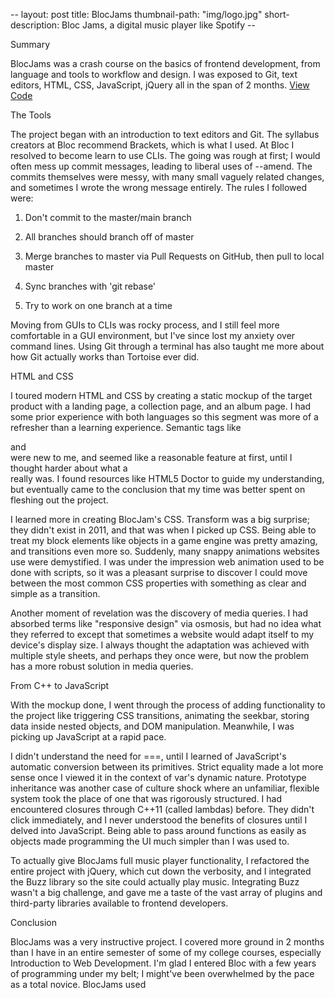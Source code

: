 <p>--
layout: post
title: BlocJams
thumbnail-path: "img/logo.jpg"
short-description: Bloc Jams, a digital music player like Spotify
 --</p>

<p>Summary</p>

<p>BlocJams was a crash course on the basics of frontend development, from language and tools to workflow and design. I was exposed to Git, text editors, HTML, CSS, JavaScript, jQuery all in the span of 2 months.
<a href="https://github.com/jophinjohn/intro-to-angularjs">View Code</a></p>

<p>The Tools</p>

<p>The project began with an introduction to text editors and Git. The syllabus creators at Bloc recommend Brackets, which is what I used. At Bloc I resolved to become learn to use CLIs. The going was rough at first; I would often mess up commit messages, leading to liberal uses of --amend. The commits themselves were messy, with many small vaguely related changes, and sometimes I wrote the wrong message entirely. The rules I followed were:</p>

<ol>
<li><p>Don't commit to the master/main branch</p></li>
<li><p>All branches should branch off of master</p></li>
<li><p>Merge branches to master via Pull Requests on GitHub, then pull to local master</p></li>
<li><p>Sync branches with 'git rebase'</p></li>
<li><p>Try to work on one branch at a time</p></li>
</ol>

<p>Moving from GUIs to CLIs was rocky process, and I still feel more comfortable in a GUI environment, but I've since lost my anxiety over command lines. Using Git through a terminal has also taught me more about how Git actually works than Tortoise ever did.</p>

<p>HTML and CSS</p>

<p>I toured modern HTML and CSS by creating a static mockup of the target product with a landing page, a collection page, and an album page. I had some prior experience with both languages so this segment was more of a refresher than a learning experience. Semantic tags like <section> and <nav> were new to me, and seemed like a reasonable feature at first, until I thought harder about what a <section> really was. I found resources like HTML5 Doctor to guide my understanding, but eventually came to the conclusion that my time was better spent on fleshing out the project.</p>

<p>I learned more in creating BlocJam's CSS. Transform was a big surprise; they didn't exist in 2011, and that was when I picked up CSS. Being able to treat my block elements like objects in a game engine was pretty amazing, and transitions even more so. Suddenly, many snappy animations websites use were demystified. I was under the impression web animation used to be done with scripts, so it was a pleasant surprise to discover I could move between the most common CSS properties with something as clear and simple as a transition.</p>

<p>Another moment of revelation was the discovery of media queries. I had absorbed terms like "responsive design" via osmosis, but had no idea what they referred to except that sometimes a website would adapt itself to my device's display size. I always thought the adaptation was achieved with multiple style sheets, and perhaps they once were, but now the problem has a more robust solution in media queries.</p>

<p>From C++ to JavaScript</p>

<p>With the mockup done, I went through the process of adding functionality to the project like triggering CSS transitions, animating the seekbar, storing data inside nested objects, and DOM manipulation. Meanwhile, I was picking up JavaScript at a rapid pace.</p>

<p>I didn't understand the need for ===, until I learned of JavaScript's automatic conversion between its primitives. Strict equality made a lot more sense once I viewed it in the context of var's dynamic nature. Prototype inheritance was another case of culture shock where an unfamiliar, flexible system took the place of one that was rigorously structured.
I had encountered closures through C++11 (called lambdas) before. They didn't click immediately, and I never understood the benefits of closures until I delved into JavaScript. Being able to pass around functions as easily as objects made programming the UI much simpler than I was used to. </p>

<p>To actually give BlocJams full music player functionality, I refactored the entire project with jQuery, which cut down the verbosity, and I integrated the Buzz library so the site could actually play music. Integrating Buzz wasn't a big challenge, and gave me a taste of the vast array of plugins and third-party libraries available to frontend developers.</p>

<p>Conclusion</p>

<p>BlocJams was a very instructive project. I covered more ground in 2 months than I have in an entire semester of some of my college courses, especially Introduction to Web Development. I'm glad I entered Bloc with a few years of programming under my belt; I might've been overwhelmed by the pace as a total novice. BlocJams used <script> tags to insert all of its code into index.html. Functions were defined in the global scope. Even with the power of lambdas and jQuery, I would definitely describe some of the .js files as "spaghetti code". The next project and involvement of Angular helped me overcome this limitation. </p>

<p>Addendum with reference to Angular:</p>

<p>General differences.</p>

<p>The above points are aimed at the OP's specific concerns. I'll also give an overview of the other important differences. I suggest doing additional reading about each topic as well.</p>

<p>Angular and jQuery can't reasonably be compared.</p>

<p>Angular is a framework, jQuery is a library. Frameworks have their place and libraries have their place. However, there is no question that a good framework has more power in writing an application than a library. That's exactly the point of a framework. I  could write your code in plain JS, or can add in a library of common functions, or can add a framework to drastically reduce the code you need to accomplish most things. Therefore, a more appropriate question is:</p>

<p>Why use a framework?</p>

<p>Good frameworks can help architect your code so that it is modular (therefore reusable), DRY, readable, performant and secure. jQuery is not a framework, so it doesn't help in these regards. We've all seen the typical walls of jQuery spaghetti code. This isn't jQuery's fault - it's the fault of developers that don't know how to architect code. However, if the devs did know how to architect code, they would end up writing some kind of minimal "framework" to provide the foundation (achitecture, etc) I discussed a moment ago, or they would add something in. For example, you might add RequireJS to act as part of your framework for writing good code.</p>

<p>Here are some things that modern frameworks are providing:</p>

<p>• Templating</p>

<p>• Data-binding</p>

<p>• routing (single page app)</p>

<p>• clean, modular, reusable architecture</p>

<p>• security</p>

<p>• additional functions/features for convenience.</p>

<p>The next project refactored the code in AngularJS to finish up the same BlocJams in very little time. Albeit a bit more complex at times , development time was drastically cut short.</p>


